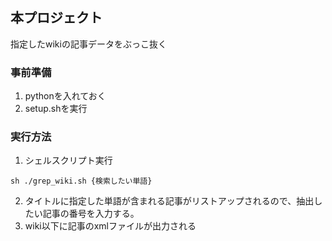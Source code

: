 ## 本プロジェクト
指定したwikiの記事データをぶっこ抜く

### 事前準備
1. pythonを入れておく
2. setup.shを実行

### 実行方法

1. シェルスクリプト実行

```
sh ./grep_wiki.sh {検索したい単語}
```
2. タイトルに指定した単語が含まれる記事がリストアップされるので、抽出したい記事の番号を入力する。
3. wiki以下に記事のxmlファイルが出力される

